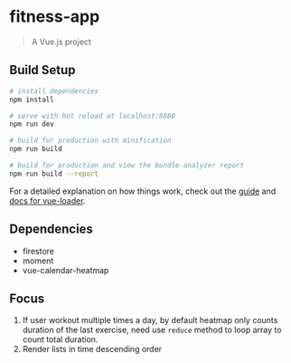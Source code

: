 # fitness-app

> A Vue.js project

## Build Setup

``` bash
# install dependencies
npm install

# serve with hot reload at localhost:8080
npm run dev

# build for production with minification
npm run build

# build for production and view the bundle analyzer report
npm run build --report
```

For a detailed explanation on how things work, check out the [guide](http://vuejs-templates.github.io/webpack/) and [docs for vue-loader](http://vuejs.github.io/vue-loader).

## Dependencies
- firestore
- moment
- vue-calendar-heatmap

## Focus
1. If user workout multiple times a day, by default heatmap only counts duration of the last exercise, need use ```reduce``` method to loop array to count total duration.
2. Render lists in time descending order
